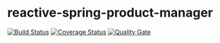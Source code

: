 # reactive-spring-product-manager
[![Build Status](https://travis-ci.org/pinka117/reactive-spring-product-manager.svg?branch=master)](https://travis-ci.org/pinka117/reactive-spring-product-manager)
[![Coverage Status](https://coveralls.io/repos/github/pinka117/reactive-spring-product-manager/badge.svg?branch=master)](https://coveralls.io/github/pinka117/reactive-spring-product-manager?branch=master)
[![Quality Gate](https://sonarcloud.io/api/badges/gate?key=com.reactive.spring:productManager&metric=code_smells)](https://sonarcloud.io/dashboard/index/com.reactive.spring:productManager)
